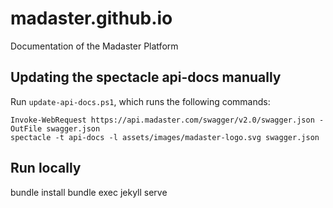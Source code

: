 # madaster.github.io
Documentation of the Madaster Platform

## Updating the spectacle api-docs manually
Run `update-api-docs.ps1`, which runs the following commands:
```
Invoke-WebRequest https://api.madaster.com/swagger/v2.0/swagger.json -OutFile swagger.json
spectacle -t api-docs -l assets/images/madaster-logo.svg swagger.json
```
## Run locally
  
  bundle install
  bundle exec jekyll serve